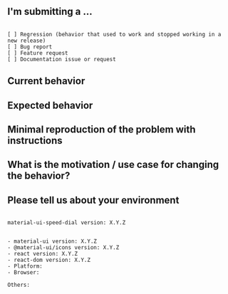 <!--
PLEASE HELP US PROCESS GITHUB ISSUES FASTER BY PROVIDING THE FOLLOWING INFORMATION.

ISSUES MISSING IMPORTANT INFORMATION MIGHT BE CLOSED WITHOUT INVESTIGATION.
-->

## I'm submitting a ...
<!-- Check one of the following options with "x" -->
<pre><code>
[ ] Regression (behavior that used to work and stopped working in a new release)
[ ] Bug report <!-- Please search github for a similar issue before submitting -->
[ ] Feature request
[ ] Documentation issue or request
</code></pre>

## Current behavior
<!-- Describe how the issue manifests. -->


## Expected behavior
<!-- Describe what the desired behavior would be. -->


## Minimal reproduction of the problem with instructions
<!--
For bug reports please provide the *STEPS TO REPRODUCE* and if possible a *MINIMAL DEMO* of the problem
-->

## What is the motivation / use case for changing the behavior?
<!-- Describe the motivation or the concrete use case. -->


## Please tell us about your environment

<pre><code>
material-ui-speed-dial version: X.Y.Z
<!-- Check whether this is still an issue in the most recent version -->

- material-ui version: X.Y.Z
- @material-ui/icons version: X.Y.Z
- react version: X.Y.Z
- react-dom version: X.Y.Z
- Platform: <!-- Mac, Linux, Windows -->
- Browser:

Others:
<!-- Anything else relevant?  Operating system version, IDE, package manager, HTTP server, ... -->
</code></pre>
